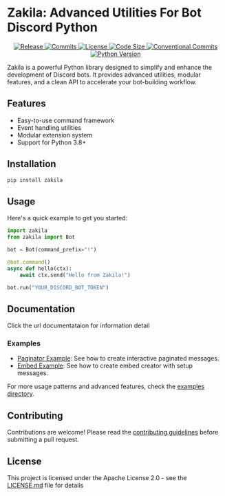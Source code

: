 # Zakila: Advanced Utilities For Bot Discord Python

<p align="center">
    <a href="https://github.com/ZaaakW/zakila">
        <img src="https://img.shields.io/github/v/release/ZaaakW/zakila?style=for-the-badge" alt="Release"/>
        <img src="https://img.shields.io/github/commit-activity/y/ZaaakW/zakila?style=for-the-badge" alt="Commits"/>
        <img src="https://img.shields.io/github/license/ZaaakW/zakila?style=for-the-badge" alt="License"/>
        <img src="https://img.shields.io/github/languages/code-size/ZaaakW/zakila?style=for-the-badge" alt="Code Size"/>
        <img src="https://img.shields.io/badge/Conventional%20Commits-✔️-blue?style=for-the-badge" alt="Conventional Commits"/>
        <img src="https://img.shields.io/badge/Python-3.8%2B-blue?style=for-the-badge" alt="Python Version"/>
    </a>
</p>

Zakila is a powerful Python library designed to simplify and enhance the development of Discord bots. It provides advanced utilities, modular features, and a clean API to accelerate your bot-building workflow.

## Features

- Easy-to-use command framework
- Event handling utilities
- Modular extension system
- Support for Python 3.8+

## Installation

```bash
pip install zakila
```

## Usage

Here's a quick example to get you started:

```python
import zakila
from zakila import Bot

bot = Bot(command_prefix="!")

@bot.command()
async def hello(ctx):
    await ctx.send("Hello from Zakila!")

bot.run("YOUR_DISCORD_BOT_TOKEN")
```

## Documentation

Click the url documentataion for information detail

### Examples

- [Paginator Example](https://github.com/ZaaakW/zakila/blob/main/examples/paginator_example.md): See how to create interactive paginated messages.
- [Embed Example](https://github.com/ZaaakW/zakila/blob/main/examples/embed_example.md): See how to create embed creator with setup messages.

For more usage patterns and advanced features, check the [examples directory](https://github.com/ZaaakW/zakila/tree/main/examples).

## Contributing

Contributions are welcome! Please read the [contributing guidelines](https://github.com/ZaaakW/zakila/blob/main/CONTRIBUTING.md) before submitting a pull request.

## License

This project is licensed under the Apache License 2.0 - see the [LICENSE.md](https://github.com/ZaaakW/zakila/blob/main/LICENSE) file for details